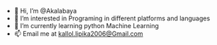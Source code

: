 - 👋 Hi, I’m @Akalabaya
- 👀 I’m interested in Programing in different platforms and languages
- 🌱 I’m currently learning python Machine Learning 
- 📫 Email me at kallol.lipika2006@Gmail.com 


